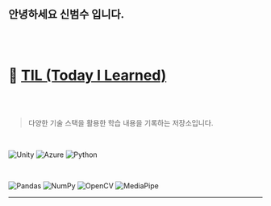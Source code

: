 ## 안녕하세요 신범수 입니다.

<br><br>
# 📘 [TIL (Today I Learned)](https://github.com/MYSBS/TIL)

<br><br>
> 다양한 기술 스택을 활용한 학습 내용을 기록하는 저장소입니다.

<br>

![Unity](https://img.shields.io/badge/Unity-2022.3.0-black?style=for-the-badge&logo=unity)
![Azure](https://img.shields.io/badge/Azure-Cloud%20Platform-blue?style=for-the-badge&logo=microsoft-azure)
![Python](https://img.shields.io/badge/Python-3.9-yellow?style=for-the-badge&logo=python)

<br>

![Pandas](https://img.shields.io/badge/Pandas-2.0.0-blue?style=for-the-badge&logo=pandas)
![NumPy](https://img.shields.io/badge/NumPy-1.24.0-orange?style=for-the-badge&logo=numpy)
![OpenCV](https://img.shields.io/badge/OpenCV-4.7.0-green?style=for-the-badge&logo=opencv)
![MediaPipe](https://img.shields.io/badge/MediaPipe-0.9.0-red?style=for-the-badge&logo=google)



---



<!--
**MYSBS/MYSBS** is a ✨ _special_ ✨ repository because its `README.md` (this file) appears on your GitHub profile.

Here are some ideas to get you started:

- 🔭 I’m currently working on ...
- 🌱 I’m currently learning ...
- 👯 I’m looking to collaborate on ...
- 🤔 I’m looking for help with ...
- 💬 Ask me about ...
- 📫 How to reach me: ...
- 😄 Pronouns: ...
- ⚡ Fun fact: ...
-->
